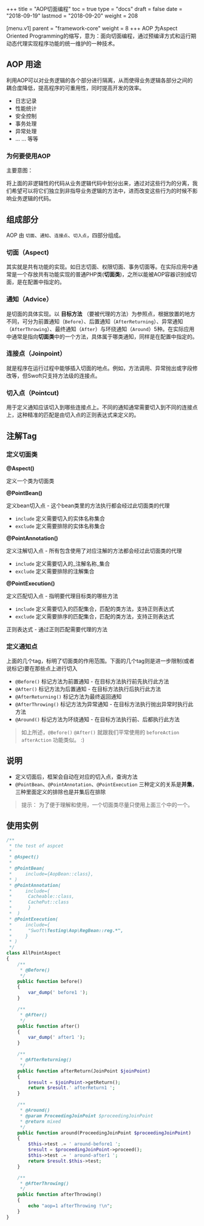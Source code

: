 +++
title = "AOP切面编程"
toc = true
type = "docs"
draft = false
date = "2018-09-19"
lastmod = "2018-09-20"
weight = 208

[menu.v1]
  parent = "framework-core"
  weight = 8
+++
AOP 为Aspect Oriented Programming的缩写，意为：面向切面编程，通过预编译方式和运行期动态代理实现程序功能的统一维护的一种技术。

## AOP 用途

利用AOP可以对业务逻辑的各个部分进行隔离，从而使得业务逻辑各部分之间的耦合度降低，提高程序的可重用性，同时提高开发的效率。

- 日志记录
- 性能统计
- 安全控制
- 事务处理
- 异常处理
- ... ... 等等

### 为何要使用AOP

主要意图：

将上面的非逻辑性的代码从业务逻辑代码中划分出来，通过对这些行为的分离，我们希望可以将它们独立到非指导业务逻辑的方法中，进而改变这些行为的时候不影响业务逻辑的代码。

## 组成部分

AOP 由 `切面`、`通知`、`连接点`、`切入点`，四部分组成。

### 切面（Aspect)  

其实就是共有功能的实现。如日志切面、权限切面、事务切面等。在实际应用中通常是一个存放共有功能实现的普通PHP类(**切面类**)，之所以能被AOP容器识别成切面，是在配置中指定的。

### 通知（Advice）

是切面的具体实现。以 **目标方法** （要被代理的方法）为参照点，根据放置的地方不同，可分为前置通知（`Before`）、后置通知（`AfterReturning`）、异常通知（`AfterThrowing`）、最终通知（`After`）与环绕通知（`Around`）5种。在实际应用中通常是指向**切面类**中的一个方法，具体属于哪类通知，同样是在配置中指定的。

### 连接点（Joinpoint）  

就是程序在运行过程中能够插入切面的地点。例如，方法调用、异常抛出或字段修改等，但Swoft只支持方法级的连接点。

### 切入点（Pointcut)
 
用于定义通知应该切入到哪些连接点上。不同的通知通常需要切入到不同的连接点上，这种精准的匹配是由切入点的正则表达式来定义的。

## 注解Tag

### 定义切面类

**@Aspect()**    

定义一个类为切面类

**@PointBean()**    

定义bean切入点 - 这个bean类里的方法执行都会经过此切面类的代理

- `include` 定义需要切入的实体名称集合
- `exclude` 定义需要排除的实体名称集合

**@PointAnnotation()**  
  
定义注解切入点 - 所有包含使用了对应注解的方法都会经过此切面类的代理

- `include` 定义需要切入的_注解名称_集合
- `exclude` 定义需要排除的注解集合

**@PointExecution()**    

定义匹配切入点 - 指明要代理目标类的哪些方法

- `include` 定义需要切入的匹配集合，匹配的类方法，支持正则表达式
- `exclude` 定义需要排序的匹配集合，匹配的类方法，支持正则表达式

正则表达式 - 通过正则匹配需要代理的方法

### 定义通知点

上面的几个tag，标明了切面类的作用范围。下面的几个tag则是进一步限制(或者说标记)要在那些点上进行切入

- `@Before()` 标记方法为前置通知 - 在目标方法执行前先执行此方法
- `@After()` 标记方法为后置通知 - 在目标方法执行后执行此方法
- `@AfterReturning()` 标记方法为最终返回通知
- `@AfterThrowing()` 标记方法为异常通知 - 在目标方法执行抛出异常时执行此方法
- `@Around()` 标记方法为环绕通知 - 在目标方法执行前、后都执行此方法

> 如上所述，`@Before()` `@After()` 就跟我们平常使用的 `beforeAction` `afterAction` 功能类似。 :)

## 说明

- 定义切面后，框架会自动在对应的切入点，查询方法
- `@PointBean`、`@PointAnnotation`、`@PointExecution` 三种定义的关系是**并集**，三种里面定义的排除也是并集后在排除

> 提示： 为了便于理解和使用，一个切面类尽量只使用上面三个中的一个。

## 使用实例

```php
/**
 * the test of aspcet
 *
 * @Aspect()
 *
 * @PointBean(
 *     include={AopBean::class},
 * )
 * @PointAnnotation(
 *     include={
 *      Cacheable::class,
 *      CachePut::class
 *      }
 *  )
 * @PointExecution(
 *     include={
 *      "Swoft\Testing\Aop\RegBean::reg.*",
 *     }
 * )
 */
class AllPointAspect
{
    /**
     * @Before()
     */
    public function before()
    {
        var_dump(' before1 ');
    }

    /**
     * @After()
     */
    public function after()
    {
        var_dump(' after1 ');
    }

    /**
     * @AfterReturning()
     */
    public function afterReturn(JoinPoint $joinPoint)
    {
        $result = $joinPoint->getReturn();
        return $result.' afterReturn1 ';
    }

    /**
     * @Around()
     * @param ProceedingJoinPoint $proceedingJoinPoint
     * @return mixed
     */
    public function around(ProceedingJoinPoint $proceedingJoinPoint)
    {
        $this->test .= ' around-before1 ';
        $result = $proceedingJoinPoint->proceed();
        $this->test .= ' around-after1 ';
        return $result.$this->test;
    }

    /**
     * @AfterThrowing()
     */
    public function afterThrowing()
    {
        echo "aop=1 afterThrowing !\n";
    }
}
```

